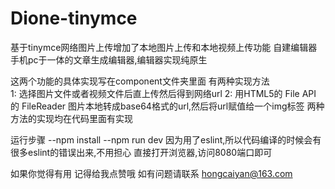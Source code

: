 # Dione-tinymce
基于tinymce网络图片上传增加了本地图片上传和本地视频上传功能
自建编辑器 手机pc于一体的文章生成编辑器,编辑器实现纯原生


这两个功能的具体实现写在component文件夹里面
有两种实现方法  
    1: 选择图片文件或者视频文件后直上传然后得到网络url
    2: 用HTML5的 File API 的 FileReader 图片本地转成base64格式的url,然后将url赋值给一个img标签
两种方法的实现均在代码里面有实现


运行步骤
    --npm  install 
    --npm  run  dev
    因为用了eslint,所以代码编译的时候会有很多eslint的错误出来,不用担心 
    直接打开浏览器,访问8080端口即可


如果你觉得有用 记得给我点赞哦
    如有问题请联系 hongcaiyan@163.com

    

